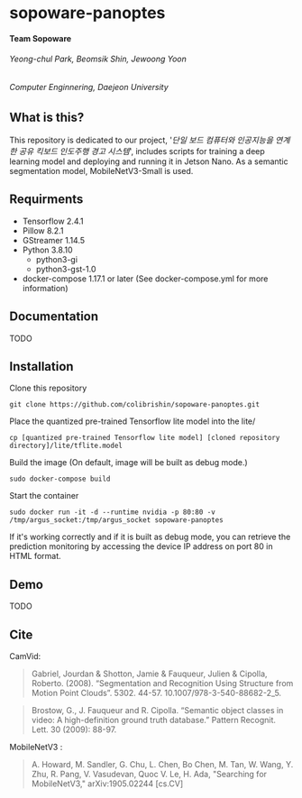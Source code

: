 
# sopoware-panoptes
#### Team Sopoware
###### Yeong-chul Park, Beomsik Shin, Jewoong Yoon
###### Computer Enginnering, Daejeon University

## What is this?
This repository is dedicated to our project, '_단일 보드 컴퓨터와 인공지능을 연계한 공유 킥보드 인도주행 경고 시스템_', includes scripts for training a deep learning model and deploying and running it in Jetson Nano. As a semantic segmentation model, MobileNetV3-Small is used.

## Requirments
* Tensorflow 2.4.1
* Pillow 8.2.1
* GStreamer 1.14.5
* Python 3.8.10
    * python3-gi
    * python3-gst-1.0
* docker-compose 1.17.1 or later (See docker-compose.yml for more information)

## Documentation
TODO

## Installation
Clone this repository
```
git clone https://github.com/colibrishin/sopoware-panoptes.git
```
Place the quantized pre-trained Tensorflow lite model into the lite/
```
cp [quantized pre-trained Tensorflow lite model] [cloned repository directory]/lite/tflite.model
```
Build the image (On default, image will be built as debug mode.)
```
sudo docker-compose build
```
Start the container
```
sudo docker run -it -d --runtime nvidia -p 80:80 -v /tmp/argus_socket:/tmp/argus_socket sopoware-panoptes
```
If it's working correctly and if it is built as debug mode, you can retrieve the prediction monitoring by accessing the device IP address on port 80 in HTML format.

## Demo
TODO

## Cite

CamVid:
> Gabriel, Jourdan & Shotton, Jamie & Fauqueur, Julien & Cipolla, Roberto. (2008). “Segmentation and Recognition Using Structure from Motion Point Clouds”. 5302. 44-57. 10.1007/978-3-540-88682-2_5. 

> Brostow, G., J. Fauqueur and R. Cipolla. “Semantic object classes in video: A high-definition ground truth database.” Pattern Recognit. Lett. 30 (2009): 88-97.

MobileNetV3 :
> A. Howard, M. Sandler, G. Chu, L. Chen, Bo Chen, M. Tan, W. Wang, Y. Zhu, R. Pang, V. Vasudevan, Quoc V. Le, H. Ada, "Searching for MobileNetV3," arXiv:1905.02244 [cs.CV] 

